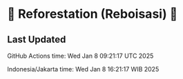 
# 🌳 Reforestation (Reboisasi) 🌲

## Last Updated

GitHub Actions time: Wed Jan  8 09:21:17 UTC 2025

Indonesia/Jakarta time: Wed Jan  8 16:21:17 WIB 2025
